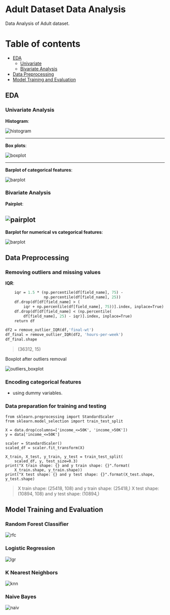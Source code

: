 # Adult Dataset Data Analysis
Data Analysis of Adult dataset.

# Table of contents
- [EDA](#eda)
    - [Univariate](#univariate-analysis)
    - [Bivariate Analysis](#bivariate-analysis)
- [Data Preprocessing](#data-preprocessing)
- [Model Training and Evaluation](#model-training-and-evaluation)

## EDA
### Univariate Analysis
**Histogram**:


![histogram](https://github.com/Dipankar-Medhi/adult_dataset_analysis/blob/master/histogram.jpg)

---
**Box plots**:

![boxplot](https://github.com/Dipankar-Medhi/adult_dataset_analysis/blob/master/boxplot.jpg)

---
**Barplot of categorical features**:

![barplot](https://github.com/Dipankar-Medhi/adult_dataset_analysis/blob/master/catplots.jpg)

### Bivariate Analysis
**Pairplot**:

![pairplot](https://github.com/Dipankar-Medhi/adult_dataset_analysis/blob/master/pairplot.jpg)
---
**Barplot for numerical vs categorical features**:

![barplot](https://github.com/Dipankar-Medhi/adult_dataset_analysis/blob/master/barplot.jpg)

## Data Preprocessing
### Removing outliers and missing values
**IQR**:
```def remove_outlier_IQR(df, field_name):
    iqr = 1.5 * (np.percentile(df[field_name], 75) -
                 np.percentile(df[field_name], 25))
    df.drop(df[df[field_name] > (
        iqr + np.percentile(df[field_name], 75))].index, inplace=True)
    df.drop(df[df[field_name] < (np.percentile(
        df[field_name], 25) - iqr)].index, inplace=True)
    return df

df2 = remove_outlier_IQR(df,'final-wt')
df_final = remove_outlier_IQR(df2, 'hours-per-week')
df_final.shape
```
> (36312, 15)

Boxplot after outliers removal

![outliers_boxplot](https://github.com/Dipankar-Medhi/adult_dataset_analysis/blob/master/outliers_boxplot.jpg)

### Encoding categorical features
- using dummy variables.

### Data preparation for training and testing

```data = pd.concat([cat_df,num_df],axis=1)
from sklearn.preprocessing import StandardScaler
from sklearn.model_selection import train_test_split

X = data.drop(columns=['income_<=50K', 'income_>50K'])
y = data['income_<=50K']

scaler = StandardScaler()
scaled_df = scaler.fit_transform(X)

X_train, X_test, y_train, y_test = train_test_split(
    scaled_df, y, test_size=0.3)
print("X train shape: {} and y train shape: {}".format(
    X_train.shape, y_train.shape))
print("X test shape: {} and y test shape: {}".format(X_test.shape, y_test.shape)
```
> X train shape: (25418, 108) and y train shape: (25418,)
X test shape: (10894, 108) and y test shape: (10894,)

## Model Training and Evaluation
### Random Forest Classifier
![rfc](https://github.com/Dipankar-Medhi/adult_dataset_analysis/blob/master/rfc.jpg)

### Logistic Regression
![lgr](https://github.com/Dipankar-Medhi/adult_dataset_analysis/blob/master/lgr.jpg)

### K Nearest Neighbors
![knn](https://github.com/Dipankar-Medhi/adult_dataset_analysis/blob/master/knn.jpg)

### Naive Bayes
![naiv](https://github.com/Dipankar-Medhi/adult_dataset_analysis/blob/master/naiv.jpg)





